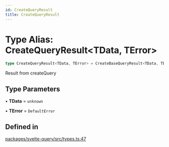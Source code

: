 ```yaml
---
id: CreateQueryResult
title: CreateQueryResult
---
```


# Type Alias: CreateQueryResult\<TData, TError\>

```ts
type CreateQueryResult<TData, TError> = CreateBaseQueryResult<TData, TError>;
```

Result from createQuery

## Type Parameters

• **TData** = `unknown`

• **TError** = `DefaultError`

## Defined in

[packages/svelte-query/src/types.ts:47](https://github.com/TanStack/query/blob/main/packages/svelte-query/src/types.ts#L47)

